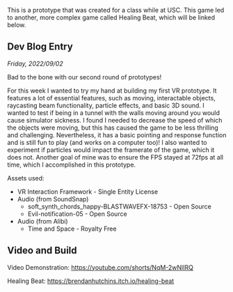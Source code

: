 This is a prototype that was created for a class while at USC. This game led to another, more complex game called Healing Beat, which will be linked below.

## Dev Blog Entry 
*Friday, 2022/09/02*

Bad to the bone with our second round of prototypes!


For this week I wanted to try my hand at building my first VR prototype. It features a lot of essential features, such as moving, 
interactable objects, raycasting beam functionality, particle effects, and basic 3D sound. I wanted to test if being in a tunnel with the walls 
moving around you would cause simulator sickness. I found I needed to decrease the speed of which the objects were moving, but this has caused the game to be 
less thrilling and challenging. Nevertheless, it has a basic pointing and response function and is still fun to play (and works on a computer too)! I also 
wanted to experiment if particles would impact the framerate of the game, which it does not. Another goal of mine was to ensure the FPS stayed at 72fps at all 
time, which I accomplished in this prototype.

Assets used:
- VR Interaction Framework - Single Entity License
- Audio (from SoundSnap)
  - soft_synth_chords_happy-BLASTWAVEFX-18753 - Open Source
  - Evil-notification-05 - Open Source
- Audio (from Alibi)
  - Time and Space - Royalty Free

## Video and Build
Video Demonstration: https://youtube.com/shorts/NqM-2wNlIRQ

Healing Beat: https://brendanhutchins.itch.io/healing-beat
